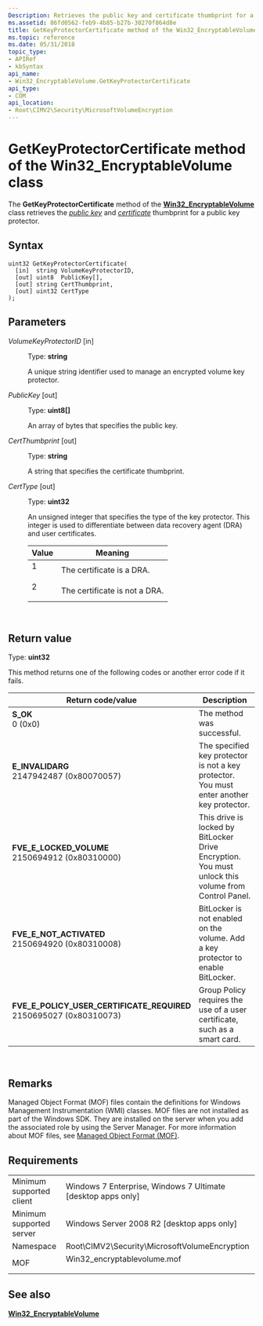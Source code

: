 ```yaml
---
Description: Retrieves the public key and certificate thumbprint for a public key protector.
ms.assetid: 86fd0562-feb9-4b85-b27b-30270f864d8e
title: GetKeyProtectorCertificate method of the Win32_EncryptableVolume class
ms.topic: reference
ms.date: 05/31/2018
topic_type: 
- APIRef
- kbSyntax
api_name: 
- Win32_EncryptableVolume.GetKeyProtectorCertificate
api_type: 
- COM
api_location: 
- Root\CIMV2\Security\MicrosoftVolumeEncryption
---
```


# GetKeyProtectorCertificate method of the Win32\_EncryptableVolume class

The **GetKeyProtectorCertificate** method of the [**Win32\_EncryptableVolume**](win32-encryptablevolume.md) class retrieves the [*public key*](https://msdn.microsoft.com/library/ms721603(v=VS.85).aspx) and [*certificate*](https://msdn.microsoft.com/library/ms721572(v=VS.85).aspx) thumbprint for a public key protector.

## Syntax


```mof
uint32 GetKeyProtectorCertificate(
  [in]  string VolumeKeyProtectorID,
  [out] uint8  PublicKey[],
  [out] string CertThumbprint,
  [out] uint32 CertType
);
```



## Parameters

<dl> <dt>

*VolumeKeyProtectorID* \[in\]
</dt> <dd>

Type: **string**

A unique string identifier used to manage an encrypted volume key protector.

</dd> <dt>

*PublicKey* \[out\]
</dt> <dd>

Type: **uint8\[\]**

An array of bytes that specifies the public key.

</dd> <dt>

*CertThumbprint* \[out\]
</dt> <dd>

Type: **string**

A string that specifies the certificate thumbprint.

</dd> <dt>

*CertType* \[out\]
</dt> <dd>

Type: **uint32**

An unsigned integer that specifies the type of the key protector. This integer is used to differentiate between data recovery agent (DRA) and user certificates.



| Value                                                                        | Meaning                                  |
|------------------------------------------------------------------------------|------------------------------------------|
| <dl> <dt>1</dt> </dl> | The certificate is a DRA.<br/>     |
| <dl> <dt>2</dt> </dl> | The certificate is not a DRA.<br/> |



 

</dd> </dl>

## Return value

Type: **uint32**

This method returns one of the following codes or another error code if it fails.



| Return code/value                                                                                                                                                                                       | Description                                                                                                     |
|---------------------------------------------------------------------------------------------------------------------------------------------------------------------------------------------------------|-----------------------------------------------------------------------------------------------------------------|
| <dl> <dt>**S\_OK**</dt> <dt>0 (0x0)</dt> </dl>                                                       | The method was successful.<br/>                                                                           |
| <dl> <dt>**E\_INVALIDARG**</dt> <dt>2147942487 (0x80070057)</dt> </dl>                               | The specified key protector is not a key protector. You must enter another key protector.<br/>            |
| <dl> <dt>**FVE\_E\_LOCKED\_VOLUME**</dt> <dt>2150694912 (0x80310000)</dt> </dl>                      | This drive is locked by BitLocker Drive Encryption. You must unlock this volume from Control Panel. <br/> |
| <dl> <dt>**FVE\_E\_NOT\_ACTIVATED**</dt> <dt>2150694920 (0x80310008)</dt> </dl>                      | BitLocker is not enabled on the volume. Add a key protector to enable BitLocker. <br/>                    |
| <dl> <dt>**FVE\_E\_POLICY\_USER\_CERTIFICATE\_REQUIRED**</dt> <dt>2150695027 (0x80310073)</dt> </dl> | Group Policy requires the use of a user certificate, such as a smart card.<br/>                           |



 

## Remarks

Managed Object Format (MOF) files contain the definitions for Windows Management Instrumentation (WMI) classes. MOF files are not installed as part of the Windows SDK. They are installed on the server when you add the associated role by using the Server Manager. For more information about MOF files, see [Managed Object Format (MOF)](https://msdn.microsoft.com/library/Aa823192(v=VS.85).aspx).

## Requirements



|                                     |                                                                                                         |
|-------------------------------------|---------------------------------------------------------------------------------------------------------|
| Minimum supported client<br/> | Windows 7 Enterprise, Windows 7 Ultimate \[desktop apps only\]<br/>                               |
| Minimum supported server<br/> | Windows Server 2008 R2 \[desktop apps only\]<br/>                                                 |
| Namespace<br/>                | Root\\CIMV2\\Security\\MicrosoftVolumeEncryption<br/>                                             |
| MOF<br/>                      | <dl> <dt>Win32\_encryptablevolume.mof</dt> </dl> |



## See also

<dl> <dt>

[**Win32\_EncryptableVolume**](win32-encryptablevolume.md)
</dt> </dl>

 

 





